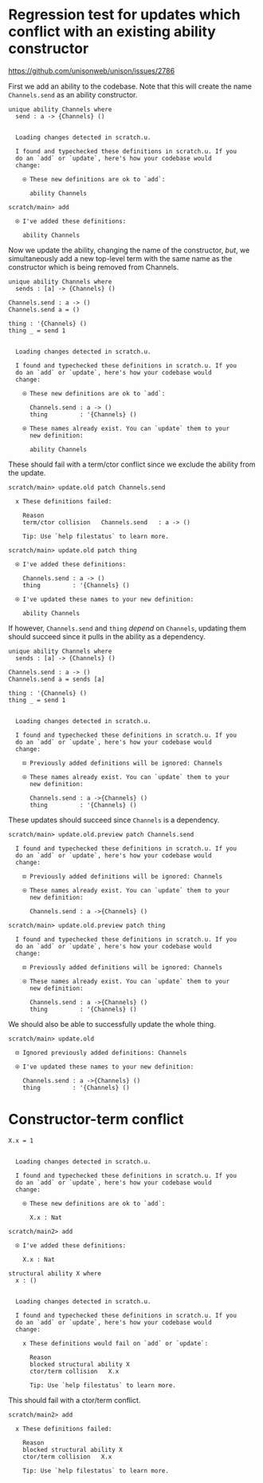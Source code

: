 # Regression test for updates which conflict with an existing ability constructor

https://github.com/unisonweb/unison/issues/2786

First we add an ability to the codebase.
Note that this will create the name `Channels.send` as an ability constructor.

```unison
unique ability Channels where
  send : a -> {Channels} ()
```

```ucm

  Loading changes detected in scratch.u.

  I found and typechecked these definitions in scratch.u. If you
  do an `add` or `update`, here's how your codebase would
  change:
  
    ⍟ These new definitions are ok to `add`:
    
      ability Channels

```
```ucm
scratch/main> add

  ⍟ I've added these definitions:
  
    ability Channels

```
Now we update the ability, changing the name of the constructor, _but_, we simultaneously
add a new top-level term with the same name as the constructor which is being
removed from Channels.

```unison
unique ability Channels where
  sends : [a] -> {Channels} ()

Channels.send : a -> ()
Channels.send a = ()

thing : '{Channels} ()
thing _ = send 1
```

```ucm

  Loading changes detected in scratch.u.

  I found and typechecked these definitions in scratch.u. If you
  do an `add` or `update`, here's how your codebase would
  change:
  
    ⍟ These new definitions are ok to `add`:
    
      Channels.send : a -> ()
      thing         : '{Channels} ()
    
    ⍟ These names already exist. You can `update` them to your
      new definition:
    
      ability Channels

```
These should fail with a term/ctor conflict since we exclude the ability from the update.

```ucm
scratch/main> update.old patch Channels.send

  x These definitions failed:
  
    Reason
    term/ctor collision   Channels.send   : a -> ()
  
    Tip: Use `help filestatus` to learn more.

scratch/main> update.old patch thing

  ⍟ I've added these definitions:
  
    Channels.send : a -> ()
    thing         : '{Channels} ()
  
  ⍟ I've updated these names to your new definition:
  
    ability Channels

```
If however, `Channels.send` and `thing` _depend_ on `Channels`, updating them should succeed since it pulls in the ability as a dependency.

```unison
unique ability Channels where
  sends : [a] -> {Channels} ()

Channels.send : a -> ()
Channels.send a = sends [a]

thing : '{Channels} ()
thing _ = send 1
```

```ucm

  Loading changes detected in scratch.u.

  I found and typechecked these definitions in scratch.u. If you
  do an `add` or `update`, here's how your codebase would
  change:
  
    ⊡ Previously added definitions will be ignored: Channels
    
    ⍟ These names already exist. You can `update` them to your
      new definition:
    
      Channels.send : a ->{Channels} ()
      thing         : '{Channels} ()

```
These updates should succeed since `Channels` is a dependency.

```ucm
scratch/main> update.old.preview patch Channels.send

  I found and typechecked these definitions in scratch.u. If you
  do an `add` or `update`, here's how your codebase would
  change:
  
    ⊡ Previously added definitions will be ignored: Channels
    
    ⍟ These names already exist. You can `update` them to your
      new definition:
    
      Channels.send : a ->{Channels} ()

scratch/main> update.old.preview patch thing

  I found and typechecked these definitions in scratch.u. If you
  do an `add` or `update`, here's how your codebase would
  change:
  
    ⊡ Previously added definitions will be ignored: Channels
    
    ⍟ These names already exist. You can `update` them to your
      new definition:
    
      Channels.send : a ->{Channels} ()
      thing         : '{Channels} ()

```
We should also be able to successfully update the whole thing.

```ucm
scratch/main> update.old

  ⊡ Ignored previously added definitions: Channels
  
  ⍟ I've updated these names to your new definition:
  
    Channels.send : a ->{Channels} ()
    thing         : '{Channels} ()

```
# Constructor-term conflict

```unison
X.x = 1
```

```ucm

  Loading changes detected in scratch.u.

  I found and typechecked these definitions in scratch.u. If you
  do an `add` or `update`, here's how your codebase would
  change:
  
    ⍟ These new definitions are ok to `add`:
    
      X.x : Nat

```
```ucm
scratch/main2> add

  ⍟ I've added these definitions:
  
    X.x : Nat

```
```unison
structural ability X where
  x : ()
```

```ucm

  Loading changes detected in scratch.u.

  I found and typechecked these definitions in scratch.u. If you
  do an `add` or `update`, here's how your codebase would
  change:
  
    x These definitions would fail on `add` or `update`:
    
      Reason
      blocked structural ability X
      ctor/term collision   X.x   
    
      Tip: Use `help filestatus` to learn more.

```
This should fail with a ctor/term conflict.

```ucm
scratch/main2> add

  x These definitions failed:
  
    Reason
    blocked structural ability X
    ctor/term collision   X.x   
  
    Tip: Use `help filestatus` to learn more.

```
